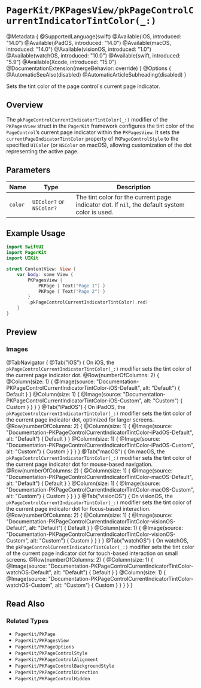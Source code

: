 # ``PagerKit/PKPagesView/pkPageControlCurrentIndicatorTintColor(_:)``

@Metadata {
    @SupportedLanguage(swift)
    @Available(iOS, introduced: "14.0")
    @Available(iPadOS, introduced: "14.0")
    @Available(macOS, introduced: "14.0")
    @Available(visionOS, introduced: "1.0")
    @Available(watchOS, introduced: "10.0")
    @Available(swift, introduced: "5.9")
    @Available(Xcode, introduced: "15.0")
    @DocumentationExtension(mergeBehavior: override)
}
@Options {
    @AutomaticSeeAlso(disabled)
    @AutomaticArticleSubheading(disabled)
}

Sets the tint color of the page control's current page indicator.

## Overview

The `pkPageControlCurrentIndicatorTintColor(_:)` modifier of the `PKPagesView` struct in the `PagerKit` framework configures the tint color of the `PageControl`’s current page indicator within the `PKPagesView`. It sets the `currentPageIndicatorTintColor` property of `PKPageControlStyle` to the specified `UIColor` (or `NSColor` on macOS), allowing customization of the dot representing the active page. 

## Parameters

| Name | Type | Description |
|------|------|-------------|
| `color` | `UIColor?` or `NSColor?` | The tint color for the current page indicator dot. If `nil`, the default system color is used. |

## Example Usage

```swift
import SwiftUI
import PagerKit
import UIKit

struct ContentView: View {
    var body: some View {
        PKPagesView {
            PKPage { Text("Page 1") }
            PKPage { Text("Page 2") }
        }
        .pkPageControlCurrentIndicatorTintColor(.red)
    }
}
```

## Preview

### Images

@TabNavigator {
    @Tab("iOS") {
        On iOS, the `pkPageControlCurrentIndicatorTintColor(_:)` modifier sets the tint color of the current page indicator dot.
        @Row(numberOfColumns: 2) {
            @Column(size: 1) {
                @Image(source: "Documentation-PKPageControlCurrentIndicatorTintColor-iOS-Default", alt: "Default") {
                    Default
                }
            }
            @Column(size: 1) {
                @Image(source: "Documentation-PKPageControlCurrentIndicatorTintColor-iOS-Custom", alt: "Custom") {
                    Custom
                }
            }
        }
    }
    @Tab("iPadOS") {
        On iPadOS, the `pkPageControlCurrentIndicatorTintColor(_:)` modifier sets the tint color of the current page indicator dot, optimized for larger screens.
        @Row(numberOfColumns: 2) {
            @Column(size: 1) {
                @Image(source: "Documentation-PKPageControlCurrentIndicatorTintColor-iPadOS-Default", alt: "Default") {
                    Default
                }
            }
            @Column(size: 1) {
                @Image(source: "Documentation-PKPageControlCurrentIndicatorTintColor-iPadOS-Custom", alt: "Custom") {
                    Custom
                }
            }
        }
    }
    @Tab("macOS") {
        On macOS, the `pkPageControlCurrentIndicatorTintColor(_:)` modifier sets the tint color of the current page indicator dot for mouse-based navigation.
        @Row(numberOfColumns: 2) {
            @Column(size: 1) {
                @Image(source: "Documentation-PKPageControlCurrentIndicatorTintColor-macOS-Default", alt: "Default") {
                    Default
                }
            }
            @Column(size: 1) {
                @Image(source: "Documentation-PKPageControlCurrentIndicatorTintColor-macOS-Custom", alt: "Custom") {
                    Custom
                }
            }
        }
    }
    @Tab("visionOS") {
        On visionOS, the `pkPageControlCurrentIndicatorTintColor(_:)` modifier sets the tint color of the current page indicator dot for focus-based interaction.
        @Row(numberOfColumns: 2) {
            @Column(size: 1) {
                @Image(source: "Documentation-PKPageControlCurrentIndicatorTintColor-visionOS-Default", alt: "Default") {
                    Default
                }
            }
            @Column(size: 1) {
                @Image(source: "Documentation-PKPageControlCurrentIndicatorTintColor-visionOS-Custom", alt: "Custom") {
                    Custom
                }
            }
        }
    }
    @Tab("watchOS") {
        On watchOS, the `pkPageControlCurrentIndicatorTintColor(_:)` modifier sets the tint color of the current page indicator dot for touch-based interaction on small screens.
        @Row(numberOfColumns: 2) {
            @Column(size: 1) {
                @Image(source: "Documentation-PKPageControlCurrentIndicatorTintColor-watchOS-Default", alt: "Default") {
                    Default
                }
            }
            @Column(size: 1) {
                @Image(source: "Documentation-PKPageControlCurrentIndicatorTintColor-watchOS-Custom", alt: "Custom") {
                    Custom
                }
            }
        }
    }
}

## Read Also

### Related Types
- ``PagerKit/PKPage``
- ``PagerKit/PKPagesView``
- ``PagerKit/PKPageOptions``
- ``PagerKit/PKPageControlStyle``
- ``PagerKit/PKPageControlAlignment``
- ``PagerKit/PKPageControlBackgroundStyle``
- ``PagerKit/PKPageControlDirection``
- ``PagerKit/PKPageControlHidden``
